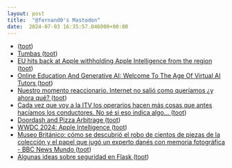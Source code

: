 ```yaml
---
layout: post
title:  "@fernand0's Mastodon"
date:  2024-07-03 16:35:57.046000+00:00
---
```

*  [ ](https://mastodon.nu/@proteusbcn) ([toot](https://mastodon.social/@fernand0/112723529370352177))
*  [Tumbas ](https://www.flickr.com/photos/fernand0/53794970035) ([toot](https://mastodon.social/@fernand0/112723428147111342))
*  [EU hits back at Apple withholding Apple Intelligence from the region ](https://appleinsider.com/articles/24/06/28/eu-hits-back-at-apple-withholding-apple-intelligence-from-the-region/amp) ([toot](https://mastodon.social/@fernand0/112723426225375049))
*  [Online Education And Generative AI: Welcome To The Age Of Virtual AI Tutors ](https://www.forbes.com/sites/bernardmarr/2024/06/06/online-education-and-generative-ai-welcome-to-the-age-of-virtual-ai-tutors) ([toot](https://mastodon.social/@fernand0/112723296669939178))
*  [Nuestro momento reaccionario. Internet no salió como queríamos ¿y ahora qué? ](https://www.error500.net/p/nuestro-momento-reaccionario-internet?triedRedirect=tru) ([toot](https://mastodon.social/@fernand0/112722993113340198))
*  [Cada vez que voy a la ITV los operarios hacen más cosas que antes hacíamos los conductores. No sé si eso indica algo... ](https://mastodon.social/@fernand0/112722825413737362) ([toot](https://mastodon.social/@fernand0/112722825413737362))
*  [Doordash and Pizza Arbitrage ](https://www.readmargins.com/p/doordash-and-pizza-arbitrag) ([toot](https://mastodon.social/@fernand0/112722258723941206))
*  [WWDC 2024: Apple Intelligence ](https://daringfireball.net/2024/06/wwdc24_apple_intelligenc) ([toot](https://mastodon.social/@fernand0/112722032695900808))
*  [Museo Británico: cómo se descubrió el robo de cientos de piezas de la colección y el papel que jugó un experto danés con memoria fotográfica - BBC News Mundo ](https://www.bbc.com/mundo/articles/cv229dz0pze) ([toot](https://mastodon.social/@fernand0/112721823344786320))
*  [Algunas ideas sobre seguridad en Flask ](http://fernand0.github.io//proteger-aplicaciones-flask) ([toot](https://mastodon.social/@fernand0/112721681657190753))
